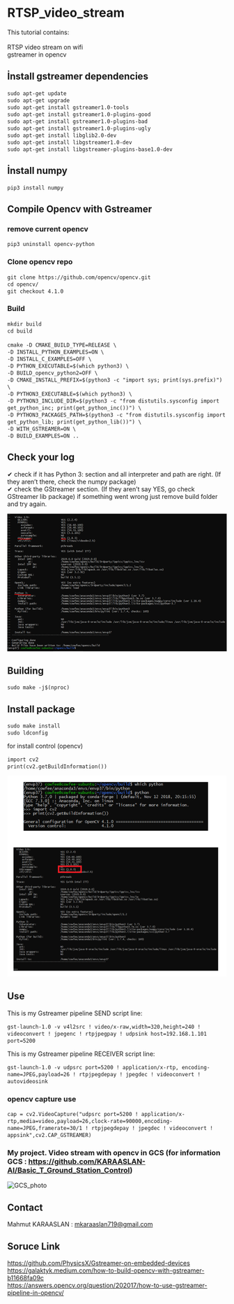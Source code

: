 # RTSP_video_stream

This tutorial contains: <br/> <br/>
RTSP video stream on wifi <br/>
gstreamer in opencv


## İnstall gstreamer dependencies

```
sudo apt-get update
sudo apt-get upgrade
sudo apt-get install gstreamer1.0-tools
sudo apt-get install gstreamer1.0-plugins-good
sudo apt-get install gstreamer1.0-plugins-bad
sudo apt-get install gstreamer1.0-plugins-ugly
sudo apt-get install libglib2.0-dev
sudo apt-get install libgstreamer1.0-dev
sudo apt-get install libgstreamer-plugins-base1.0-dev
```

## İnstall numpy

```
pip3 install numpy
```


## Compile Opencv with Gstreamer
### remove current opencv
```
pip3 uninstall opencv-python
```

### Clone opencv repo
```
git clone https://github.com/opencv/opencv.git
cd opencv/
git checkout 4.1.0
```

### Build

```
mkdir build
cd build

cmake -D CMAKE_BUILD_TYPE=RELEASE \
-D INSTALL_PYTHON_EXAMPLES=ON \
-D INSTALL_C_EXAMPLES=OFF \
-D PYTHON_EXECUTABLE=$(which python3) \
-D BUILD_opencv_python2=OFF \
-D CMAKE_INSTALL_PREFIX=$(python3 -c "import sys; print(sys.prefix)") \
-D PYTHON3_EXECUTABLE=$(which python3) \
-D PYTHON3_INCLUDE_DIR=$(python3 -c "from distutils.sysconfig import get_python_inc; print(get_python_inc())") \
-D PYTHON3_PACKAGES_PATH=$(python3 -c "from distutils.sysconfig import get_python_lib; print(get_python_lib())") \
-D WITH_GSTREAMER=ON \
-D BUILD_EXAMPLES=ON ..
```

## Check your log

✔ check if it has Python 3: section and all interpreter and path are right.
(If they aren’t there, check the numpy package) <br/>
✔ check the GStreamer section.
(If they aren’t say YES, go check GStreamer lib package)
if something went wrong just remove build folder and try again.


![check_photo](https://github.com/KARAASLAN-AI/RTSP_video_stream/blob/main/Resim1.png)

## Building

```
sudo make -j$(nproc)
```

## Install package

```
sudo make install
sudo ldconfig
```
for install control (opencv)

```
import cv2
print(cv2.getBuildInformation())
```

![get_build](https://github.com/KARAASLAN-AI/RTSP_video_stream/blob/main/Resim3.png)


## Use

This is my Gstreamer pipeline SEND script line:

```
gst-launch-1.0 -v v4l2src ! video/x-raw,width=320,height=240 ! videoconvert ! jpegenc ! rtpjpegpay ! udpsink host=192.168.1.101 port=5200
```

This is my Gstreamer pipeline RECEIVER script line:

```
gst-launch-1.0 -v udpsrc port=5200 ! application/x-rtp, encoding-name=JPEG,payload=26 ! rtpjpegdepay ! jpegdec ! videoconvert ! autovideosink
```


### opencv capture use

```
cap = cv2.VideoCapture("udpsrc port=5200 ! application/x-rtp,media=video,payload=26,clock-rate=90000,encoding-name=JPEG,framerate=30/1 ! rtpjpegdepay ! jpegdec ! videoconvert ! appsink",cv2.CAP_GSTREAMER)
```

### My project. Video stream with opencv in GCS (for information GCS : https://github.com/KARAASLAN-AI/Basic_T_Ground_Station_Control) 
![GCS_photo](https://github.com/KARAASLAN-AI/RTSP_video_stream/blob/main/ezgif.com-gif-maker.gif)

## Contact

Mahmut KARAASLAN : mkaraaslan719@gmail.com

## Soruce Link

https://github.com/PhysicsX/Gstreamer-on-embedded-devices <br/>
https://galaktyk.medium.com/how-to-build-opencv-with-gstreamer-b11668fa09c <br/>
https://answers.opencv.org/question/202017/how-to-use-gstreamer-pipeline-in-opencv/ <br/>

